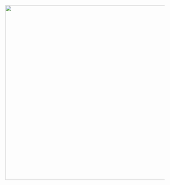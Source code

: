<div align='center'>
  <img height=550 width=1000 src="https://wallpapercave.com/wp/wp5055500.gif">
</div>
